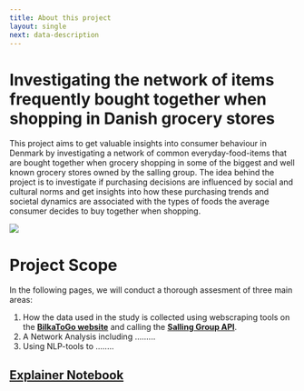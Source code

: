 ```yaml
---
title: About this project
layout: single
next: data-description
---
```


# __Investigating the network of items frequently bought together when shopping in Danish grocery stores__

This project aims to get valuable insights into consumer behaviour in Denmark by investigating a network of common everyday-food-items that are bought together when grocery shopping in some of the biggest and well known grocery stores owned by the salling group.
The idea behind the project is to investigate if purchasing decisions are influenced by social and cultural norms and get insights into how these purchasing trends and societal dynamics are associated with the types of foods the average consumer decides to buy together when shopping.


![](/images/Salling.png)

# __Project Scope__

In the following pages, we will conduct a thorough assesment of three main areas:

1. How the data used in the study is collected using webscraping tools on the [**BilkaToGo website**](https://www.bilkatogo.dk/) and calling the [**Salling Group API**](https://developer.sallinggroup.com/api-reference).
2. A Network Analysis including .........
3. Using NLP-tools to ........


## [Explainer Notebook](explainer-notebook.html)

